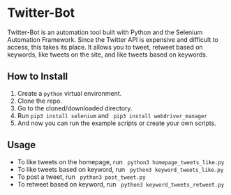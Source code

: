# Twitter-Bot

Twitter-Bot is an automation tool built with Python and the Selenium Automation Framework. Since the Twitter API is expensive and difficult to access, this takes its place. It allows you to tweet, retweet based on keywords, like tweets on the site, and like tweets based on keywords. 

## How to Install

1. Create a ```python``` virtual environment. 
2. Clone the repo.
3. Go to the cloned/downloaded directory. 
4. Run ``` pip3 install selenium ``` and ``` pip3 install webdriver_manager```
5. And now you can run the example scripts or create your own scripts.  

## Usage
- To like tweets on the homepage, run ``` python3 homepage_tweets_like.py```
- To like tweets based on keyword, run ``` python3 keyword_tweets_like.py```
- To post a tweet, run ``` python3 post_tweet.py```
- To retweet based on keyword, run ``` python3 keyword_tweets_retweet.py```




